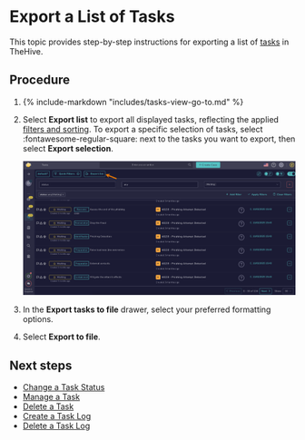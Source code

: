 # Export a List of Tasks

This topic provides step-by-step instructions for exporting a list of [tasks](about-tasks.md) in TheHive.

<h2>Procedure</h2>

1. {% include-markdown "includes/tasks-view-go-to.md" %}

2. Select **Export list** to export all displayed tasks, reflecting the applied [filters and sorting](../about-filtering-and-sorting.md). To export a specific selection of tasks, select :fontawesome-regular-square: next to the tasks you want to export, then select **Export selection**.

    ![Export list tasks](../../../images/user-guides/analyst-corner/tasks/export-list-tasks.png)

3. In the **Export tasks to file** drawer, select your preferred formatting options.

4. Select **Export to file**.

<h2>Next steps</h2>

* [Change a Task Status](change-task-status.md)
* [Manage a Task](manage-a-task.md)
* [Delete a Task](delete-a-task.md)
* [Create a Task Log](create-a-task-log.md)
* [Delete a Task Log](delete-a-task-log.md)